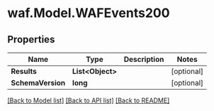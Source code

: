 # waf.Model.WAFEvents200

## Properties

Name | Type | Description | Notes
------------ | ------------- | ------------- | -------------
**Results** | **List&lt;Object&gt;** |  | [optional] 
**SchemaVersion** | **long** |  | [optional] 

[[Back to Model list]](../README.md#documentation-for-models) [[Back to API list]](../README.md#documentation-for-api-endpoints) [[Back to README]](../README.md)

